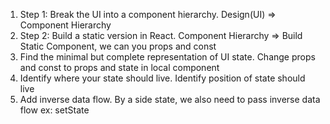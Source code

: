 1. Step 1: Break the UI into a component hierarchy.
   Design(UI) => Component Hierarchy
2. Step 2: Build a static version in React.
   Component Hierarchy => Build Static Component, we can you props and const
3. Find the minimal but complete representation of UI state.
   Change props and const to props and state in local component
4. Identify where your state should live.
   Identify position of state should live
5. Add inverse data flow.
   By a side state, we also need to pass inverse data flow ex: setState

